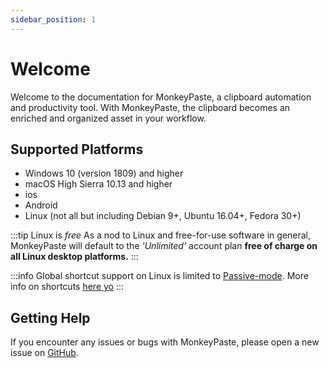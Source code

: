 ```yaml
---
sidebar_position: 1
---
```


# Welcome

Welcome to the documentation for MonkeyPaste, a clipboard automation and productivity tool. With MonkeyPaste, the clipboard becomes an enriched and organized asset in your workflow.

## Supported Platforms
- Windows 10 (version 1809) and higher
- macOS High Sierra 10.13 and higher
- ios
- Android
- Linux (not all but including Debian 9+, Ubuntu 16.04+, Fedora 30+)

:::tip Linux is $free$
As a nod to Linux and free-for-use software in general, MonkeyPaste will default to the *'Unlimited'* account plan **free of charge on all Linux desktop platforms.**
:::

:::info 
Global shortcut support on Linux is limited to [Passive-mode](shortcuts/index.md#route-types). More info on shortcuts [here yo](../docs/shortcuts/index.md)
:::


## Getting Help

If you encounter any issues or bugs with MonkeyPaste, please open a new issue on [GitHub](https://github.com/monkeypaste/ledger). 
